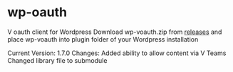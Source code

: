 # wp-oauth
V oauth client for Wordpress
Download wp-voauth.zip from [releases](https://github.com/JosephBlock/wp-voauth/releases) and place wp-voauth into plugin folder of your Wordpress installation

Current Version: 1.7.0
Changes: Added ability to allow content via V Teams
		 Changed library file to submodule
  

